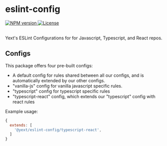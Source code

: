 # eslint-config

<div>
  <a href="https://npmjs.org/package/@yext/eslint-config">
    <img src="https://img.shields.io/npm/v/@yext/eslint-config" alt="NPM version"/>
  </a>
  <a href="./LICENSE">
    <img src="https://img.shields.io/badge/License-BSD%203--Clause-blue.svg" alt="License"/>
  </a>
</div>
<br>

Yext's ESLint Configurations for for Javascript, Typescript, and React repos.

## Configs

This package offers four pre-built configs:
- A default config for rules shared between all our configs, and is automatically extended by our other configs.
- "vanilla-js" config for vanilla javascript specific rules.
- "typescript" config for typescript specific rules
- "typescript-react" config, which extends our "typescript" config with react rules

Example usage:

```js
{
  extends: [
    '@yext/eslint-config/typescript-react',
  ]
}
```
